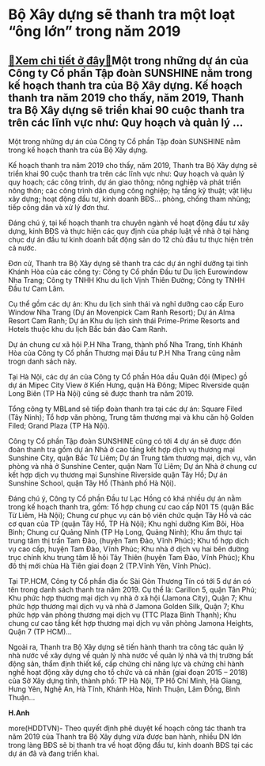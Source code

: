 Bộ Xây dựng sẽ thanh tra một loạt “ông lớn” trong năm 2019
==========================================================

[:gift:Xem chi tiết ở đây:gift:](https://hddtvn.com/bo-xay-dung-se-thanh-tra-mot-loat-ong-lon-trong-nam-2019/)Một trong những dự án của Công ty Cổ phần Tập đoàn SUNSHINE nằm trong kế hoạch thanh tra của Bộ Xây dựng. Kế hoạch thanh tra năm 2019 cho thấy, năm 2019, Thanh tra Bộ Xây dựng sẽ triển khai 90 cuộc thanh tra trên các lĩnh vực như: Quy hoạch và quản lý …
-------------------------------------------------------------------------------------------------------------------------------------------------------------------------------------------------------------------------------------------------------------







 






 Một trong những dự án của Công ty Cổ phần Tập đoàn SUNSHINE nằm trong kế hoạch thanh tra của Bộ Xây dựng. 



Kế hoạch thanh tra năm 2019 cho thấy, năm 2019, Thanh tra Bộ Xây dựng sẽ triển khai 90 cuộc thanh tra trên các lĩnh vực như: Quy hoạch và quản lý quy hoạch; các công trình, dự án giao thông; nông nghiệp và phát triển nông thôn; các công trình dân dụng công nghiệp; hạ tầng kỹ thuật; vật liệu xây dựng; hoạt động đầu tư, kinh doanh BĐS… phòng, chống tham nhũng; tiếp công dân và xử lý đơn thư.


 Đáng chú ý, tại kế hoạch thanh tra chuyên ngành về hoạt động đầu tư xây dựng, kinh BĐS và thực hiện các quy định của pháp luật về nhà ở tại hàng chục dự án đầu tư kinh doanh bất động sản do 12 chủ đầu tư thực hiện trên cả nước.


 Đơn cử, Thanh tra Bộ Xây dựng sẽ thanh tra các dự án nghĩ dưỡng tại tỉnh Khánh Hòa của các công ty: Công ty Cổ phần Đầu tư Du lịch Eurowindow Nha Trang; Công ty TNHH Khu du lịch Vịnh Thiên Đường; Công ty TNHH Đầu tư Cam Lâm.


 Cụ thể gồm các dự án: Khu du lịch sinh thái và nghỉ dưỡng cao cấp Euro Window Nha Trang (Dự án Movenpick Cam Ranh Resort); Dự án Alma Resort Cam Ranh; Dự án Khu du lịch sinh thái Prime-Prime Resorts and Hotels thuộc khu du lịch Bắc bán đảo Cam Ranh.


 Dự án chung cư xã hội P.H Nha Trang, thành phố Nha Trang, tỉnh Khánh Hòa của Công ty Cổ phần Thương mại Đầu tư P.H Nha Trang cũng nằm trogn danh sách này.


 Tại Hà Nội, các dự án của Công ty Cổ phần Hóa dầu Quân đội (Mipec) gồ dự án Mipec City View ở Kiến Hưng, quận Hà Đông; Mipec Riverside quận Long Biên (TP Hà Nội) cũng sẽ được thanh tra năm 2019.


 Tổng công ty MBLand sẽ tiếp đoàn thanh tra tại các dự án: Square Filed (Tây Ninh); Tổ hợp văn phòng, Trung tâm thương mại và khu căn hộ Golden Filed; Grand Plaza (TP Hà Nội).


 Công ty Cổ phần Tập đoàn SUNSHINE cũng có tới 4 dự án sẽ được đón đoàn thanh tra gồm dự án Nhà ở cao tầng kết hợp dịch vụ thương mại Sunshine City, quận Bắc Từ Liêm; Dự án Trung tâm thương mại, dịch vụ, văn phòng và nhà ở Sunshine Center, quận Nam Từ Liêm; Dự án Nhà ở chung cư kết hợp dịch vụ thương mại Sunshine Riverside quận Tây Hồ; Dự án Sunshine School, quận Tây Hồ (Thành phố Hà Nội).


 Đáng chú ý, Công ty Cổ phần Đầu tư Lạc Hồng có khá nhiều dự án nằm trong kế hoạch thanh tra, gồm: Tổ hợp chung cư cao cấp N01 T5 (quận Bắc Từ Liêm, Hà Nội); Chung cư phục vụ cán bộ viên chức quận Tây Hồ và các cơ quan của TP (quận Tây Hồ, TP Hà Nội); Khu nghỉ dưỡng Kim Bôi, Hòa Bình; Chung cư Quảng Ninh (TP Hạ Long, Quảng Ninh); Khu ẩm thực tại trung tâm thị trấn Tam Đảo, (huyện Tam Đảo, Vĩnh Phúc); Khu tổ hợp dịch vụ cao cấp, huyện Tam Đào, Vĩnh Phúc; Khu nhà ở dịch vụ hai bên đường trục chính khu trung tâm lễ hội Tây Thiên (huyện Tam Đảo, Vĩnh Phúc); Khu đô thị mới chùa Hà Tiên giai đoạn 2 (TP.Vĩnh Yên, Vĩnh Phúc).


 Tại TP.HCM, Công ty Cổ phần địa ốc Sài Gòn Thương Tín có tới 5 dự án có tên trong danh sách thanh tra năm 2019. Cụ thể là: Carillon 5, quận Tân Phú; Khu phức hợp thương mại dịch vụ nhà ở xã hội (Jamona City), Quận 7; Khu phức hợp thương mại dịch vụ và nhà ở Jamona Golden Silk, Quận 7; Khu phức hợp văn phòng thương mại dịch vụ (TTC Plaza Bình Thạnh); Khu chung cư cao tầng kết hợp thương mại dịch vụ văn phòng Jamona Heights, Quận 7 (TP HCM)…


 Ngoài ra, Thanh tra Bộ Xây dựng sẽ tiến hành thanh tra công tác quản lý nhà nước về xây dựng về quản lý nhà nước về quản lý nhà và thị trường bất động sản, thẩm định thiết kế, cấp chứng chỉ năng lực và chứng chỉ hành nghề hoạt động xây dựng cho tổ chức và cá nhân (giai đoạn 2015 – 2018) của Sở Xây dựng tỉnh, thành phố: TP Hà Nội, TP Hồ Chí Minh, Hà Giang, Hưng Yên, Nghệ An, Hà Tĩnh, Khánh Hòa, Ninh Thuận, Lâm Đồng, Bình Thuận…






**H.Anh**



more(HDDTVN)- Theo quyết định phê duyệt kế hoạch công tác thanh tra năm 2019 của Thanh tra Bộ Xây dựng vừa được ban hành, nhiều DN lớn trong làng BĐS sẽ bị thanh tra về hoạt động đầu tư, kinh doanh BĐS tại các dự án đã và đang triển khai.

